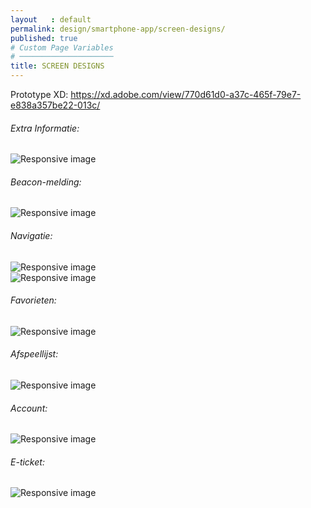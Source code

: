 ```yaml
---
layout   : default
permalink: design/smartphone-app/screen-designs/
published: true
# Custom Page Variables
# ─────────────────────
title: SCREEN DESIGNS
---
```

Prototype XD: https://xd.adobe.com/view/770d61d0-a37c-465f-79e7-e838a357be22-013c/

###### Extra Informatie:
<div>
    <img src="{{ site.baseurl }}/assets/img/SP1.png" class="SDSW" alt="Responsive image">
</div>

###### Beacon-melding:
<div>
    <img src="{{ site.baseurl }}/assets/img/SP2.png" class="SDSW" alt="Responsive image">
</div>

###### Navigatie:
<div>
    <img src="{{ site.baseurl }}/assets/img/SP3_1.png" class="SDSW" alt="Responsive image">
</div>
<div>
    <img src="{{ site.baseurl }}/assets/img/SP3_2.png" class="SDSW" alt="Responsive image">
</div>

###### Favorieten:
<div>
    <img src="{{ site.baseurl }}/assets/img/SP4.png" class="SDSW" alt="Responsive image">
</div>

###### Afspeellijst:
<div>
    <img src="{{ site.baseurl }}/assets/img/SP5.png" class="SDSW" alt="Responsive image">
</div>

###### Account:
<div>
    <img src="{{ site.baseurl }}/assets/img/SP6.png" class="SDSW" alt="Responsive image">
</div>

###### E-ticket:
<div>
    <img src="{{ site.baseurl }}/assets/img/SP7.png" class="SDSW" alt="Responsive image">
</div>

